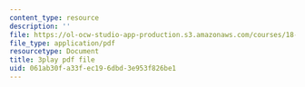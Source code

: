 ```yaml
---
content_type: resource
description: ''
file: https://ol-ocw-studio-app-production.s3.amazonaws.com/courses/18-031-system-functions-and-the-laplace-transform-spring-2019/061ab30fa33fec196dbd3e953f826be1_5HfMEUO9vlY.pdf
file_type: application/pdf
resourcetype: Document
title: 3play pdf file
uid: 061ab30f-a33f-ec19-6dbd-3e953f826be1
---
```

